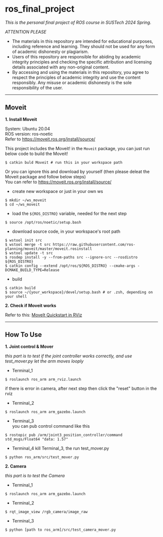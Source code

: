 # ros_final_project  
*This is the personal final project of ROS course in SUSTech 2024 Spring.*

*ATTENTION PLEASE*
- The materials in this repository are intended for educational purposes, including reference and learning. They should not be used for any form of academic dishonesty or plagiarism.
- Users of this repository are responsible for abiding by academic integrity principles and checking the specific attribution and licensing details associated with any non-original content.
- By accessing and using the materials in this repository, you agree to respect the principles of academic integrity and use the content responsibly. Any misuse or academic dishonesty is the sole responsibility of the user.

---

## Moveit

**1. Install Moveit**

System: Ubuntu 20.04  
ROS version: ros-noetic  
Refer to https://moveit.ros.org/install/source/

This project includes the Moveit! in the `Moveit` package, you can just run below code to build the Moveit!
```
$ catkin buld Moveit # run this in your workspace path
```

Or you can ignore this and download by yourself (then please deleat the Moveit package and follow below steps)  
You can refer to https://moveit.ros.org/install/source/

- create new workspace or just in your own ws 
```
$ mkdir ~/ws_moveit
$ cd ~/ws_moveit
```
- load the `${ROS_DISTRO}` variable, needed for the next step
```
$ source /opt/ros/noetic/setup.bash 
```
- download source code, in your workspace's root path
```
$ wstool init src
$ wstool merge -t src https://raw.githubusercontent.com/ros-planning/moveit/master/moveit.rosinstall
$ wstool update -t src
$ rosdep install -y --from-paths src --ignore-src --rosdistro ${ROS_DISTRO}
$ catkin config --extend /opt/ros/${ROS_DISTRO} --cmake-args -DCMAKE_BUILD_TYPE=Release
```
- build
```
$ catkin build
$ source ~/{your_workspace}/devel/setup.bash # or .zsh, depending on your shell
```
**2. Check if Moveit works**  

Refer to this: [MoveIt Quickstart in RViz](https://ros-planning.github.io/moveit_tutorials/doc/quickstart_in_rviz/quickstart_in_rviz_tutorial.html)

---

## How To Use

**1. Joint control & Mover**  

*this part is to test if the joint controller works correctly, and use test_mover.py let the arm moves looply*    

- Terminal_1 
```
$ roslaunch ros_arm arm_rviz.launch
```
  if there is error in camera, after next step then click the "reset" button in the rviz  
- Terminal_2
```
$ roslaunch ros_arm arm_gazebo.launch 
```
- Terminal_3  
  you can pub control command like this
```
$ rostopic pub /arm/joint3_position_controller/command std_msgs/Float64 "data: 1.57" 
```
- Terminal_4
  kill Terminal_3, the run test_mover.py
```
$ python ros_arm/src/test_mover.py 
```

  
**2. Camera** 

*this part is to test the Camera*

- Terminal_1 
```
$ roslaunch ros_arm arm_gazebo.launch 
```
- Terminal_2  
```
$ rqt_image_view /rgb_camera/image_raw 
```
- Terminal_3
```
$ python [path to ros_arm]/src/test_camera_mover.py
```

